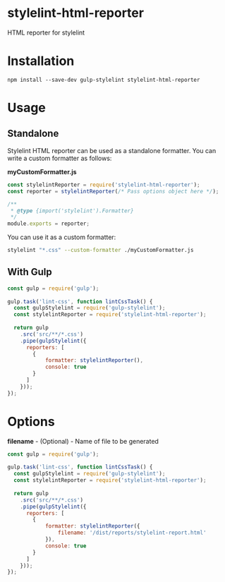 # stylelint-html-reporter
HTML reporter for stylelint

# Installation
```
npm install --save-dev gulp-stylelint stylelint-html-reporter
```

# Usage

## Standalone
Stylelint HTML reporter can be used as a standalone formatter. You can write a custom formatter as follows:

<b>myCustomFormatter.js</b>

```js
const stylelintReporter = require('stylelint-html-reporter');
const reporter = stylelintReporter(/* Pass options object here */);

/**
 * @type {import('stylelint').Formatter} 
 */
module.exports = reporter;
```

You can use it as a custom formatter:

```sh
stylelint "*.css" --custom-formatter ./myCustomFormatter.js
```

## With Gulp
```js
const gulp = require('gulp');
 
gulp.task('lint-css', function lintCssTask() {
  const gulpStylelint = require('gulp-stylelint');
  const stylelintReporter = require('stylelint-html-reporter');
 
  return gulp
    .src('src/**/*.css')
    .pipe(gulpStylelint({
      reporters: [
        {
            formatter: stylelintReporter(),
            console: true
        }
      ]
    }));
});
```

# Options

<b>filename</b> - (Optional) - 
Name of file to be generated

```js
const gulp = require('gulp');
 
gulp.task('lint-css', function lintCssTask() {
  const gulpStylelint = require('gulp-stylelint');
  const stylelintReporter = require('stylelint-html-reporter');
 
  return gulp
    .src('src/**/*.css')
    .pipe(gulpStylelint({
      reporters: [
        {
            formatter: stylelintReporter({
                filename: '/dist/reports/stylelint-report.html'
            }),
            console: true
        }
      ]
    }));
});
```